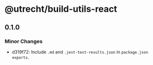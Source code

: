 # @utrecht/build-utils-react

## 0.1.0

### Minor Changes

- d319f72: Include `.md` and `.jest-test-results.json` in `package.json` `exports`.
